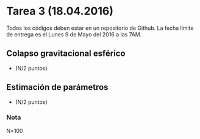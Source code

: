 # Tarea 3 (18.04.2016) 

Todos los códigos deben estar en un repositorio de Github.
La fecha límite de entrega es el Lunes 9 de Mayo del 2016 a las 7AM. 

## Colapso gravitacional esférico

* (N/2 puntos) 

## Estimación de parámetros

* (N/2 puntos) 

### Nota
N=100

